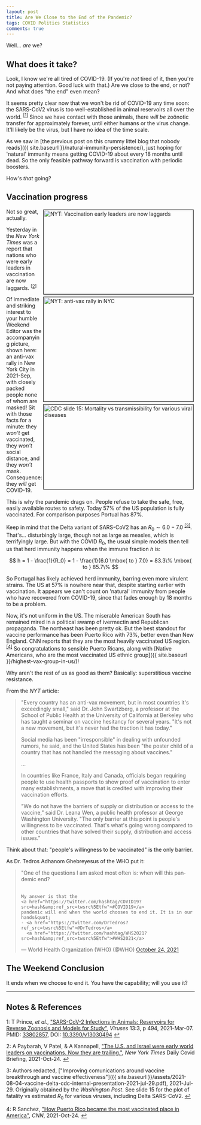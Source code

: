 ```yaml
---
layout: post
title: Are We Close to the End of the Pandemic?
tags: COVID Politics Statistics
comments: true
---
```


Well&hellip; _are_ we?  


## What does it take?  

Look, I know we're all tired of COVID-19.  (If you're _not_ tired of it, then you're not
paying attention.  Good luck with that.)  Are we close to the end, or not?  And what does
"the end" even mean?  

It seems pretty clear now that we won't be rid of COVID-19 any time soon: the SARS-CoV2
virus is too well-established in animal reservoirs all over the 
world. <sup id="fn1a">[[1]](#fn1)</sup>  Since we have contact with those animals, there
_will be_ zo&ouml;notic transfer for approximately forever, until either humans or the
virus change.  It'll likely be the virus, but I have no idea of the time scale.  

As we saw in [the previous post on this crummy littel blog that nobody reads]({{ site.baseurl }}/natural-immunity-persistence/),
just hoping for 'natural' immunity means getting COVID-19 about every 18 months until
dead.  So the only feasible pathway forward is vaccination with periodic boosters.  

How's _that_ going?  


## Vaccination progress  

<img src="{{ site.baseurl }}/images/2021-10-25-are-we-close-to-the-end-nyt-1.jpg" width="400" height="225" alt="NYT: Vaccination early leaders are now laggards" title="NYT: Vaccination early leaders are now laggards" style="float: right; margin: 3px 3px 3px 3px; border: 1px solid #000000;">
<img src="{{ site.baseurl }}/images/2021-10-25-are-we-close-to-the-end-nyt-2.jpg" width="400" height="279" alt="NYT: anti-vax rally in NYC" title="NYT: anti-vax rally in NYC" style="float: right; margin: 3px 3px 3px 3px; border: 1px solid #000000;">
<img src="{{ site.baseurl }}/images/2021-08-04-vaccine-delta-cdc-15.jpg" width="400" height="226" alt="CDC slide 15: Mortality vs transmissibility for various viral diseases" title="CDC slide 15: Mortality vs transmissibility for various viral diseases" style="float: right; margin: 3px 3px 3px 3px; border: 1px solid #000000;">
Not so great, actually.  

Yesterday in the _New York Times_ was a report that nations who were early leaders in
vaccination are now laggards. <sup id="fn2a">[[2]](#fn2)</sup>  

Of immediate and striking interest to your humble Weekend Editor was the accompanying
picture, shown here: an anti-vax rally in New York City in 2021-Sep, with closely packed
people none of whom are masked!  Sit with those facts for a minute: they _won't_ get
vaccinated, they _won't_ social distance, and they _won't_ mask.  Consequence: they _will_
get COVID-19.  

This is why the pandemic drags on.  People refuse to take the safe, free, easily available
routes to safety.  Today 57% of the US population is fully vaccinated.  For comparison
purposes Portual has 87%.  

Keep in mind that the Delta variant of SARS-CoV2 has an 
$R_0 \sim 6.0 - 7.0$ <sup id="fn3a">[[3]](#fn3)</sup>.  That's&hellip; disturbingly large,
though not as large as measles, which is terrifyingly large.  But with the COVID $R_0$,
the usual simple models then tell us that herd immunity happens when the immune fraction
$h$ is:  

$$
h = 1 - \frac{1}{R_0} = 1 - \frac{1}{6.0 \mbox{ to } 7.0} = 83.3\% \mbox{ to } 85.7\%
$$

So Portugal has likely achieved herd immunity, barring even more virulent strains.  The US
at 57% is nowhere near that, despite starting earlier with vaccination.  It appears we can't
count on 'natural' immunity from people who have recovered from COVID-19, since that fades
enough by 18 months to be a problem.  

Now, it's not uniform in the US.  The miserable American South has remained mired in a
political swamp of ivermectin and Republican propaganda.  The northeast has been pretty
ok.  But the best standout for vaccine performance has been Puerto Rico with 73%, better
even than New England.  CNN reports that they are the most heavily vaccinated US
region. <sup id="fn4a">[[4]](#fn4)</sup> So congratulations to sensible Puerto Ricans,
along with
[Native Americans, who are the most vaccinated US ethnic group]({{ site.baseurl }}/highest-vax-group-in-us/)!  

Why aren't the rest of us as good as them?  Basically: superstitious vaccine resistance.  

From the _NYT_ article:  

> "Every country has an anti-vax movement, but in most countries it's exceedingly small,"
> said Dr. John Swartzberg, a professor at the School of Public Health at the University
> of California at Berkeley who has taught a seminar on vaccine hesitancy for several
> years. "It's not a new movement, but it's never had the traction it has today."  
>  
> Social media has been "irresponsible" in dealing with unfounded rumors, he said, and the
> United States has been "the poster child of a country that has not handled the messaging
> about vaccines."  
>  
> &hellip;  
>  
> In countries like France, Italy and Canada, officials began requiring people to use
> health passports to show proof of vaccination to enter many establishments, a move that
> is credited with improving their vaccination efforts.  
>  
> "We do not have the barriers of supply or distribution or access to the vaccine," said
> Dr. Leana Wen, a public health professor at George Washington University. "The only
> barrier at this point is people's willingness to be vaccinated. That's what's going
> wrong compared to other countries that have solved their supply, distribution and access
> issues."  

Think about that: "people's willingness to be vaccinated" is the only barrier.  

As Dr. Tedros Adhanom Ghebreyesus of the WHO put it:  

<blockquote class="twitter-tweet">
  <p lang="en" dir="ltr">
    &quot;One of the questions I am asked most often is: when will this pandemic end?
	<br><br>
	
	My answer is that the
    <a href="https://twitter.com/hashtag/COVID19?src=hash&amp;ref_src=twsrc%5Etfw">#COVID19</a>
	pandemic will end when the world chooses to end it. It is in our hands&quot;
    - <a href="https://twitter.com/DrTedros?ref_src=twsrc%5Etfw">@DrTedros</a>
      <a href="https://twitter.com/hashtag/WHS2021?src=hash&amp;ref_src=twsrc%5Etfw">#WHS2021</a>
  </p>&mdash; World Health Organization (WHO) (@WHO) <a href="https://twitter.com/WHO/status/1452383047547039747?ref_src=twsrc%5Etfw">October 24, 2021</a>
</blockquote>
<script async src="https://platform.twitter.com/widgets.js"></script>


## The Weekend Conclusion  

It ends when we choose to end it.  You have the capability; will you use it?  

---

## Notes &amp; References  

<!--
<sup id="fn1a">[[1]](#fn1)</sup>

<a id="fn1">1</a>: ***, ["***"](***), *** [↩](#fn1a)  

<img src="{{ site.baseurl }}/images/***" width="400" height="***" alt="***" title="***" style="float: right; margin: 3px 3px 3px 3px; border: 1px solid #000000;">

<iframe width="400" height="224" src="***" allow="accelerometer; encrypted-media; gyroscope; picture-in-picture" allowfullscreen style="float: right; margin: 3px 3px 3px 3px; border: 1px solid #000000;"></iframe>
-->

<a id="fn1">1</a>: T Prince, _et al._, ["SARS-CoV-2 Infections in Animals: Reservoirs for Reverse Zoonosis and Models for Study"](https://www.ncbi.nlm.nih.gov/pmc/articles/PMC8002747/), _Viruses_ 13:3, p 494, 2021-Mar-07. PMID: [33802857](https://pubmed.ncbi.nlm.nih.gov/33802857/), DOI: [10.3390/v13030494](https://dx.doi.org/10.3390/v13030494) [↩](#fn1a)  

<a id="fn2">2</a>: A Paybarah, V Patel, &amp; A Kannapell, ["The U.S. and Israel were early world leaders on vaccinations. Now they are trailing."](https://www.nytimes.com/2021/10/24/world/united-states-israel-vaccination-rates.html), _New York Times_ Daily Covid Briefing, 2021-Oct-24. [↩](#fn2a)  

<a id="fn3">3</a>: Authors redacted, ["Improving comunications around vaccine breakthrough and vaccine effectiveness"]({{ site.baseurl }}/assets/2021-08-04-vaccine-delta-cdc-internal-presentation-2021-jul-29.pdf), 2021-Jul-29.  Originally obtained by the _Washington Post_.  See slide 15 for the plot of fatality vs estimated $R_0$ for various viruses, including Delta SARS-CoV2. [↩](#fn3a)  

<a id="fn4">4</a>: R Sanchez, ["How Puerto Rico became the most vaccinated place in America"](https://www.cnn.com/2021/10/24/us/puerto-rico-covid-vaccination-rate/index.html), _CNN_, 2021-Oct-24. [↩](#fn4a)  
